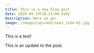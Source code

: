 ```yaml
---
title: This is a new blog post
date: 2020-04-19T18:23:04.910Z
description: Here we go!
image: /images/uploads/news_item-01.jpg
---
```

This is a test!



This is an update to the post.